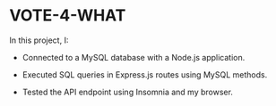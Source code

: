 # VOTE-4-WHAT

In this project, I:

- Connected to a MySQL database with a Node.js application.

- Executed SQL queries in Express.js routes using MySQL methods.

- Tested the API endpoint using Insomnia and my browser.
